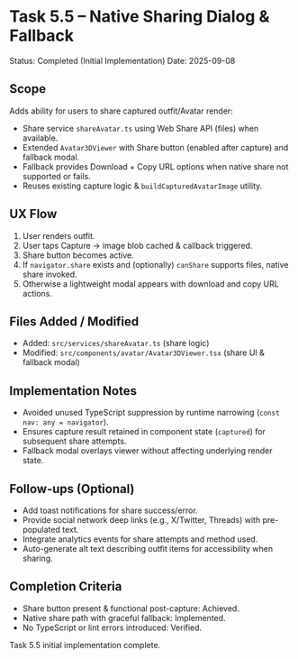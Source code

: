 # Task 5.5 – Native Sharing Dialog & Fallback

Status: Completed (Initial Implementation)
Date: 2025-09-08

## Scope

Adds ability for users to share captured outfit/Avatar render:

- Share service `shareAvatar.ts` using Web Share API (files) when available.
- Extended `Avatar3DViewer` with Share button (enabled after capture) and fallback modal.
- Fallback provides Download + Copy URL options when native share not supported or fails.
- Reuses existing capture logic & `buildCapturedAvatarImage` utility.

## UX Flow

1. User renders outfit.
2. User taps Capture → image blob cached & callback triggered.
3. Share button becomes active.
4. If `navigator.share` exists and (optionally) `canShare` supports files, native share invoked.
5. Otherwise a lightweight modal appears with download and copy URL actions.

## Files Added / Modified

- Added: `src/services/shareAvatar.ts` (share logic)
- Modified: `src/components/avatar/Avatar3DViewer.tsx` (share UI & fallback modal)

## Implementation Notes

- Avoided unused TypeScript suppression by runtime narrowing (`const nav: any = navigator`).
- Ensures capture result retained in component state (`captured`) for subsequent share attempts.
- Fallback modal overlays viewer without affecting underlying render state.

## Follow-ups (Optional)

- Add toast notifications for share success/error.
- Provide social network deep links (e.g., X/Twitter, Threads) with pre-populated text.
- Integrate analytics events for share attempts and method used.
- Auto-generate alt text describing outfit items for accessibility when sharing.

## Completion Criteria

- Share button present & functional post-capture: Achieved.
- Native share path with graceful fallback: Implemented.
- No TypeScript or lint errors introduced: Verified.

Task 5.5 initial implementation complete.
